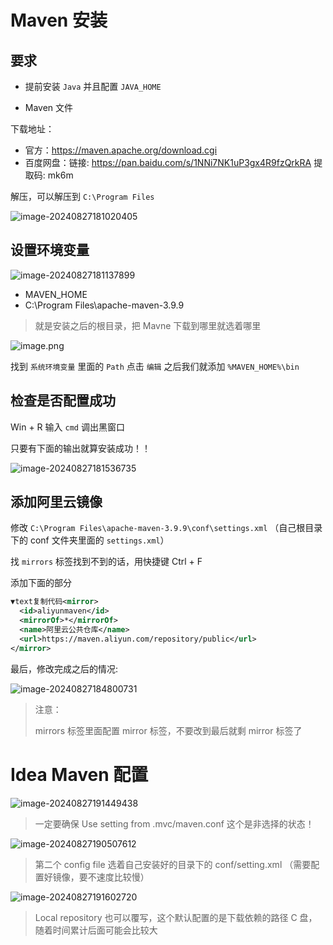 

#  <a id="Maven">Maven 安装</a>

## 要求

- 提前安装 `Java` 并且配置 `JAVA_HOME` 

- Maven 文件

下载地址：

- 官方：https://maven.apache.org/download.cgi
- 百度网盘：链接: https://pan.baidu.com/s/1NNi7NK1uP3gx4R9fzQrkRA 提取码: mk6m

解压，可以解压到 `C:\Program Files`

![image-20240827181020405](D:\vitepress\vitepress_Yxchen\public\jIaRat0bGpmcnwpT.webp)

## 设置环境变量

![image-20240827181137899](D:\vitepress\vitepress_Yxchen\public\qnUeATexvH7arc2a.png)

- MAVEN_HOME
- C:\Program Files\apache-maven-3.9.9

> 就是安装之后的根目录，把 Mavne 下载到哪里就选着哪里

![image.png](D:\vitepress\vitepress_Yxchen\public\meOJ2hc2hKEOzyaB.webp)

找到 `系统环境变量` 里面的 `Path` 点击 `编辑` 之后我们就添加 `%MAVEN_HOME%\bin`

## 检查是否配置成功

Win + R 输入 `cmd` 调出黑窗口

只要有下面的输出就算安装成功！！

![image-20240827181536735](D:\vitepress\vitepress_Yxchen\public\dn7xNAFS4I52oYPM.webp)

## 添加阿里云镜像

修改 `C:\Program Files\apache-maven-3.9.9\conf\settings.xml` （自己根目录下的 conf 文件夹里面的 `settings.xml`）

找 `mirrors` 标签找到不到的话，用快捷键 Ctrl + F

添加下面的部分

```xml
▼text复制代码<mirror>
  <id>aliyunmaven</id>
  <mirrorOf>*</mirrorOf>
  <name>阿里云公共仓库</name>
  <url>https://maven.aliyun.com/repository/public</url>
</mirror> 
```

最后，修改完成之后的情况:

![image-20240827184800731](D:\vitepress\vitepress_Yxchen\public\QpQHM0JpcAFIiSCI.png)

> 注意：
>
> mirrors 标签里面配置 mirror 标签，不要改到最后就剩 mirror 标签了

# Idea Maven 配置

![image-20240827191449438](D:\vitepress\vitepress_Yxchen\public\SulypTuvzDyRc00v.webp)

> 一定要确保 Use setting from .mvc/maven.conf 这个是非选择的状态！

![image-20240827190507612](D:\vitepress\vitepress_Yxchen\public\ry0ztOEtMMTUfUf6.webp)

> 第二个 config file 选着自己安装好的目录下的 conf/setting.xml （需要配置好镜像，要不速度比较慢）

![image-20240827191602720](D:\vitepress\vitepress_Yxchen\public\1WeQvfsS0e1LlmV5.webp)

> Local repository 也可以覆写，这个默认配置的是下载依赖的路径 C 盘，随着时间累计后面可能会比较大